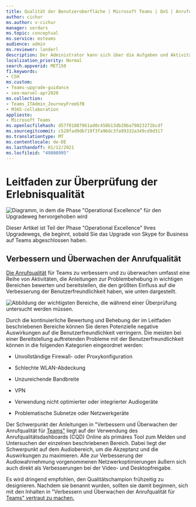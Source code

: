 ```yaml
---
title: Qualität der Benutzeroberfläche | Microsoft Teams | QoS | Anrufqualität
author: cichur
ms.author: v-cichur
manager: serdars
ms.topic: conceptual
ms.service: msteams
audience: admin
ms.reviewer: landerl
description: Der Administrator kann sich über die Aufgaben und Aktivitäten informieren, die zur Überwachung der Qualität und Nutzung von Microsoft Teams erforderlich sind.
localization_priority: Normal
search.appverid: MET150
f1.keywords:
- CSH
ms.custom:
- Teams-upgrade-guidance
- seo-marvel-apr2020
ms.collection:
- Teams_ITAdmin_JourneyFromSfB
- M365-collaboration
appliesto:
- Microsoft Teams
ms.openlocfilehash: d57f01887961ad0c458b13db20ba79023272bcdf
ms.sourcegitcommit: c528fad9db719f3fa96dc3fa99332a349cd9d317
ms.translationtype: MT
ms.contentlocale: de-DE
ms.lasthandoff: 01/12/2021
ms.locfileid: "49808995"
---
```

# <a name="quality-of-experience-review-guide"></a>Leitfaden zur Überprüfung der Erlebnisqualität

![Diagramm, in dem die Phase "Operational Excellence" für den Upgradeweg hervorgehoben wird](media/upgrade-banner-op-excellence.png "Phasen des Upgradewegs, mit Betonung auf der Operational -2010-Phase")

Dieser Artikel ist Teil der Phase "Operational Excellence" Ihres Upgradewegs, die beginnt, sobald Sie das Upgrade von Skype for Business auf Teams abgeschlossen haben.

## <a name="improve-and-monitor-call-quality"></a>Verbessern und Überwachen der Anrufqualität

[Die Anrufqualität](monitor-call-quality-qos.md) für Teams zu verbessern und zu überwachen umfasst eine Reihe von Aktivitäten, die Anleitungen zur Problembehebung in wichtigen Bereichen bewerten und bereitstellen, die den größten Einfluss auf die Verbesserung der Benutzerfreundlichkeit haben, wie unten dargestellt.

![Abbildung der wichtigsten Bereiche, die während einer Überprüfung untersucht werden müssen.](media/plan-my-service-management-image2.png "Die wichtigsten Bereiche, die bei der Überprüfung der Qualität der Benutzerfreundlichkeit untersucht werden sollten: Audio, Zuverlässigkeit und Ergebnisse der Benutzerumfrage.")

Durch die kontinuierliche Bewertung und Behebung der im Leitfaden beschriebenen Bereiche können Sie deren Potenzielle negative Auswirkungen auf die Benutzerfreundlichkeit verringern. Die meisten bei einer Bereitstellung auftretenden Probleme mit der Benutzerfreundlichkeit können in die folgenden Kategorien eingeordnet werden:

- Unvollständige Firewall- oder Proxykonfiguration

- Schlechte WLAN-Abdeckung

- Unzureichende Bandbreite

- VPN

- Verwendung nicht optimierter oder integrierter Audiogeräte

- Problematische Subnetze oder Netzwerkgeräte

Der Schwerpunkt der Anleitungen in "Verbessern und Überwachen der Anrufqualität für [Teams"](monitor-call-quality-qos.md) liegt auf der Verwendung des Anrufqualitätsdashboards (CQD) Online als primäres Tool zum Melden und Untersuchen der einzelnen beschriebenen Bereich. Dabei liegt der Schwerpunkt auf dem Audiobereich, um die Akzeptanz und die Auswirkungen zu maximieren. Alle zur Verbesserung der Audiowahrnehmung vorgenommenen Netzwerkoptimierungen äußern sich auch direkt als Verbesserungen bei der Video- und Desktopfreigabe.

Es wird dringend empfohlen, den Qualitätschampion frühzeitig zu designieren. Nachdem sie benannt wurden, sollten sie damit beginnen, sich mit den Inhalten in "Verbessern und Überwachen der Anrufqualität für [Teams" vertraut zu machen.](monitor-call-quality-qos.md)

<!--ENDOFSECTION-->
